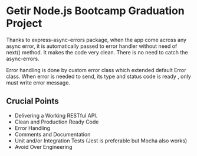 # Getir Node.js Bootcamp Graduation Project

Thanks to express-async-errors package, when the app come across any async error, it is automatically passed to error handler without need of next() method. It makes the code very clean. There is no need to catch the async-errors.

Error handling is done by custom error class which extended default Error class. When error is needed to send, its type and status code is ready , only must write error message.

## Crucial Points

- Delivering a Working RESTful API.
- Clean and Production Ready Code
- Error Handling
- Comments and Documentation
- Unit and/or Integration Tests (Jest is preferable but Mocha also works)
- Avoid Over Engineering
